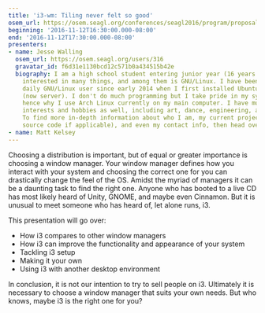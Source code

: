```yaml
---
title: 'i3-wm: Tiling never felt so good'
osem_url: https://osem.seagl.org/conferences/seagl2016/program/proposals/155
beginning: '2016-11-12T16:30:00.000-08:00'
end: '2016-11-12T17:30:00.000-08:00'
presenters:
- name: Jesse Walling
  osem_url: https://osem.seagl.org/users/316
  gravatar_id: f6d31e1130bcd12c571b0a434515b42e
  biography: I am a high school student entering junior year (16 years old) who is
    interested in many things, and among them is GNU/Linux. I have been an avid and
    daily GNU/Linux user since early 2014 when I first installed Ubuntu on my desktop
    (now server). I don't do much programming but I take pride in my system configuration,
    hence why I use Arch Linux currently on my main computer. I have multiple other
    interests and hobbies as well, including art, dance, engineering, and design.
    To find more in-depth information about who I am, my current projects (and their
    source code if applicable), and even my contact info, then head over to https://jessewalling.com
- name: Matt Kelsey
---
```


Choosing a distribution is important, but of equal or greater importance is choosing a window manager. Your window manager defines how you interact with your system and choosing the correct one for you can drastically change the feel of the OS. Amidst the myriad of managers it can be a daunting task to find the right one. Anyone who has booted to a live CD has most likely heard of Unity, GNOME, and maybe even Cinnamon. But it is unusual to meet someone who has heard of, let alone runs, i3.

This presentation will go over:
- How i3 compares to other window managers
- How i3 can improve the functionality and appearance of your system
- Tackling i3 setup
- Making it your own
- Using i3 with another desktop environment

In conclusion, it is not our intention to try to sell people on i3. Ultimately it is necessary to choose a window manager that suits your own needs. But who knows, maybe i3 is the right one for you?
